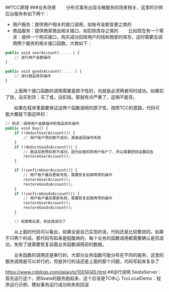 ##TCC原理
###业务场景
    分布式事务出现与微服务的场景相关，这里的示例后台服务有如下两个：

- 用户服务：提供用户相关的接口调用，如账号金额变更之类的
- 商品服务：提供商家商品相关接口，如扣除库存之类的
    比如现在有一个需求：提供一个购买接口，购买成功扣除用户的钱和商家的库存，这时需要去调用两个服务的相关接口函数，大致如下：
```sql
public void userAccount(......) {
    // 进行用户金额操作
}

public void goodsAccount(......) {
    // 进行商品库存操作
}

```
    上面两个接口函数的调用需要是原子性的，也就是必须两者同时成功。如果扣了钱，没买到货；买了或，没扣钱。那就有点严重了，这锅不能背。

    如果在程序里面要保证这两个函数调用的原子性，按照TCC的思路，代码可能大概是下面这样的：
```sql
// 购买：调用用户金额操作和商品库存操作
public void buy() {
    if (!deductUserAccount()) {
        // 用户账户预扣款不成功，直接返回操作失败
    }
    if (!deductGoodsAccount()) {
        // 商品存款预扣除不成功，因为前面扣除用户账户了，所以需要把钱设置回去
        restoreUserAccount();
    }

    if (!confirmUserAccount()) {
        // 用户账户最后更新失败，需要恢复前面两项的操作
        restoreUserAccount();
        restoreGoodsAccount();
    }
    if (!confirmGoodsAccount()) {
        // 用户账户最后更新失败，需要恢复前面两项的操作
        restoreUserAccount();
        restoreGoodsAccount();
    } 

    // 前面都出差，到这就成功了

```

    从上面的代码可以看出，如果全是自己实现的话，代码还是比较繁琐的。如果不只两个的话，那代码写起来是挺酸爽的，每个业务的函数调用都需要确认是否成功，失败了就需要恢复前面业务函数调用前的数据。

    业务函数的调用还是串行的，大部分业务函数可能分布在不同的服务，这里的服务调用是可以并行的，但是并行的话还是上面的那个问题，代码写起来复杂了

https://www.cnblogs.com/jajian/p/10014145.html
##运行说明
SeataServer：首先运行这个，把Seata的服务跑起来，这个应该是TC中心
TccLocalDemo：程序运行示例，模拟事务运行成功和失败回滚
